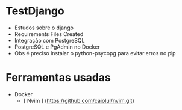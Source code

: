 # TestDjango

  - Estudos sobre o django
  - Requirements Files Created
  - Integração com PostgreSQL
  - PostgreSQL e PgAdmin no Docker
  - Obs é preciso instalar o python-psycopg para evitar erros no pip

# Ferramentas usadas

  - Docker
	- [ Nvim ] (https://github.com/caiolul/nvim.git)
